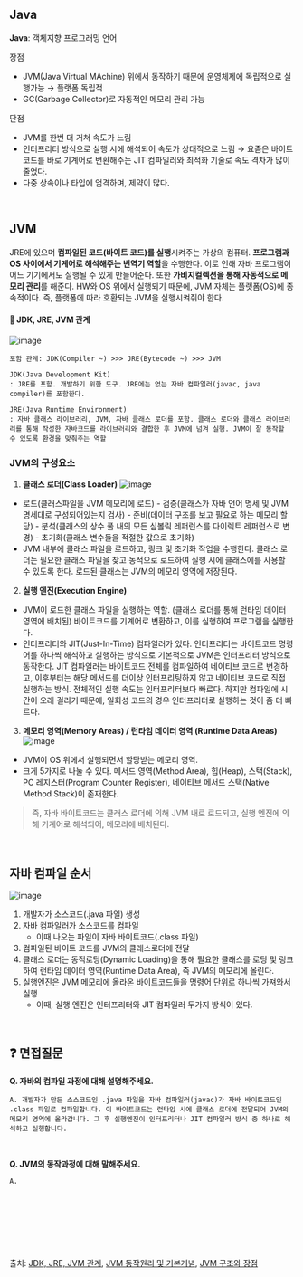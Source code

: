 ## Java
**Java**: 객체지향 프로그래밍 언어

장점
- JVM(Java Virtual MAchine) 위에서 동작하기 때문에 운영체제에 독립적으로 실행가능 → 플랫폼 독립적
- GC(Garbage Collector)로 자동적인 메모리 관리 가능

단점
- JVM를 한번 더 거쳐 속도가 느림
- 인터프리터 방식으로 실행 시에 해석되어 속도가 상대적으로 느림 → 요즘은 바이트 코드를 바로 기계어로 변환해주는 JIT 컴파일러와 최적화 기술로 속도 격차가 많이 줄었다.
- 다중 상속이나 타입에 엄격하며, 제약이 많다.

<br>

## JVM
JRE에 있으며 **컴파일된 코드(바이트 코드)를 실행**시켜주는 가상의 컴퓨터.
**프로그램과 OS 사이에서 기계어로 해석해주는 번역기 역할**을 수행한다.
이로 인해 자바 프로그램이 어느 기기에서도 실행될 수 있게 만들어준다.
또한 **가비지컬렉션을 통해 자동적으로 메모리 관리**를 해준다.
HW와 OS 위에서 실행되기 때문에, JVM 자체는 플랫폼(OS)에 종속적이다. 즉, 플랫폼에 따라 호환되는 JVM을 실행시켜줘야 한다.

#### 📌 JDK, JRE, JVM 관계
![image](https://github.com/dahui0525/world_best_CS_study/assets/80496853/f6a19279-82af-4542-8889-8830701a8a2c)

    포함 관계: JDK(Compiler ~) >>> JRE(Bytecode ~) >>> JVM

    JDK(Java Development Kit)
    : JRE를 포함. 개발하기 위한 도구. JRE에는 없는 자바 컴파일러(javac, java compiler)를 포함한다.

    JRE(Java Runtime Environment)
    : 자바 클래스 라이브러리, JVM, 자바 클래스 로더를 포함. 클래스 로더와 클래스 라이브러리를 통해 작성한 자바코드를 라이브러리와 결합한 후 JVM에 넘겨 실행. JVM이 잘 동작할 수 있도록 환경을 맞춰주는 역할

### JVM의 구성요소
1. **클래스 로더(Class Loader)**
![image](https://github.com/dahui0525/world_best_CS_study/assets/80496853/b9865c91-f505-468b-88df-5b584eb697b3)
- 로드(클래스파일을 JVM 메모리에 로드) - 검증(클래스가 자바 언어 명세 및 JVM 명세대로 구성되어있는지 검사) - 준비(데이터 구조를 보고 필요로 하는 메모리 할당) - 분석(클래스의 상수 풀 내의 모든 심볼릭 레퍼런스를 다이렉트 레퍼런스로 변경) - 초기화(클래스 변수들을 적절한 값으로 초기화)
- JVM 내부에 클래스 파일을 로드하고, 링크 및 초기화 작업을 수행한다. 클래스 로더는 필요한 클래스 파일을 찾고 동적으로 로드하여 실행 시에 클래스에를 사용할 수 있도록 한다. 로드된 클래스는 JVM의 메모리 영역에 저장된다.
2. **실행 엔진(Execution Engine)**
- JVM이 로드한 클래스 파일을 실행하는 역할. (클래스 로더를 통해 런타임 데이터 영역에 배치된) 바이트코드를 기계어로 변환하고, 이를 실행하여 프로그램을 실행한다.
- 인터프리터와 JIT(Just-In-Time) 컴파일러가 있다. 인터프리터는 바이트코드 명령어를 하나씩 해석하고 실행하는 방식으로 기본적으로 JVM은 인터프리터 방식으로 동작한다. JIT 컴파일러는 바이트코드 전체를 컴파일하여 네이티브 코드로 변경하고, 이후부터는 해당 메서드를 더이상 인터프리팅하지 않고 네이티브 코드로 직접 실행하는 방식. 전체적인 실행 속도는 인터프리터보다 빠르다. 하지만 컴파일에 시간이 오래 걸리기 때문에, 일회성 코드의 경우 인터프리터로 실행하는 것이 좀 더 빠르다.

3. **메모리 영역(Memory Areas) / 런타임 데이터 영역 (Runtime Data Areas)**
![image](https://github.com/dahui0525/world_best_CS_study/assets/80496853/eb0949d8-a978-442f-a66e-c7b2d8c9f5c3)
- JVM이 OS 위에서 실행되면서 할당받는 메모리 영역.
- 크게 5가지로 나눌 수 있다. 메서드 영역(Method Area), 힙(Heap), 스택(Stack), PC 레지스터(Program Counter Register), 네이티브 메서드 스택(Native Method Stack)이 존재한다.

> 즉, 자바 바이트코드는 클래스 로더에 의해 JVM 내로 로드되고, 실행 엔진에 의해 기계어로 해석되어, 메모리에 배치된다.

<br>

## 자바 컴파일 순서
![image](https://github.com/dahui0525/world_best_CS_study/assets/80496853/d99a74bd-e0f8-4665-9a72-7ffd71f73094)

1. 개발자가 소스코드(.java 파일) 생성
2. 자바 컴파일러가 소스코드를 컴파일
    - 이때 나오는 파일이 자바 바이트코드(.class 파일)
3. 컴파일된 바이트 코드를 JVM의 클래스로더에 전달
4. 클래스 로더는 동적로딩(Dynamic Loading)을 통해 필요한 클래스를 로딩 및 링크하여 런타임 데이터 영역(Runtime Data Area), 즉 JVM의 메모리에 올린다.
5. 실행엔진은 JVM 메모리에 올라온 바이트코드들을 명령어 단위로 하나씩 가져와서 실행
    - 이때, 실행 엔진은 인터프리터와 JIT 컴파일러 두가지 방식이 있다.

<br> 

## ❓ 면접질문
**Q. 자바의 컴파일 과정에 대해 설명해주세요.**
```
A. 개발자가 만든 소스코드인 .java 파일을 자바 컴파일러(javac)가 자바 바이트코드인 .class 파일로 컴파일합니다. 이 바이트코드는 런타임 시에 클래스 로더에 전달되어 JVM의 메모리 영역에 올라갑니다. 그 후 실행엔진이 인터프리터나 JIT 컴파일러 방식 중 하나로 해석하고 실행합니다. 
```

<br>

**Q. JVM의 동작과정에 대해 말해주세요.**
```
A. 
``` 

<br>

<br><br><br><br>


출처: [JDK, JRE, JVM 관계](https://m.blog.naver.com/goreng2/221770110714), [JVM 동작원리 및 기본개념](https://steady-snail.tistory.com/67#JAVA_%ED%83%84%EC%83%9D%EB%B0%B0%EA%B2%BD), [JVM 구조와 장점](https://wonsjung.tistory.com/574)


